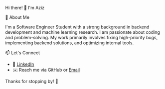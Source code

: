 Hi there! 👋 I'm Aziz 

🚀 About Me

I'm a Software Engineer Student with a strong background in backend development and machine learning research. I am passionate about coding and problem-solving. My work primarily involves fixing high-priority bugs, implementing backend solutions, and optimizing internal tools.

📫 Let's Connect
- 💼 [LinkedIn](https://www.linkedin.com/in/azizjrad)  
- ✉️ Reach me via GitHub or [Email](mailto:jradaziz9@gmail.com)  

Thanks for stopping by! 🚀
